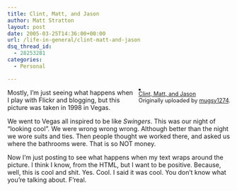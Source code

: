 ```yaml
---
title: Clint, Matt, and Jason
author: Matt Stratton
layout: post
date: 2005-03-25T14:36:00+00:00
url: /life-in-general/clint-matt-and-jason
dsq_thread_id:
  - 28253281
categories:
  - Personal

---
```

<div style="float:right;margin-left:10px;margin-bottom:10px;">
  <a href="http://www.flickr.com/photos/mugsy/7411183/" title="photo sharing"><img src="http://photos7.flickr.com/7411183_8ef5050a16_m.jpg" alt="" style="border:solid 2px #000000;" /></a> <br /> <span style="font-size:.9em;margin-top:0;"> <a href="http://www.flickr.com/photos/mugsy/7411183/">Clint, Matt, and Jason</a> <br /> Originally uploaded by <a href="http://www.flickr.com/people/mugsy/">mugsy1274</a>. </span>
</div>

Mostly, I&#8217;m just seeing what happens when I play with Flickr and blogging, but this picture was taken in 1998 in Vegas.

We went to Vegas all inspired to be like _Swingers_. This was our night of &#8220;looking cool&#8221;. We were wrong wrong wrong. Although better than the night we wore suits and ties. Then people thought we worked there, and asked us where the bathrooms were. That is so NOT money.

Now I&#8217;m just posting to see what happens when my text wraps around the picture. I think I know, from the HTML, but I want to be positive. Because, well, this is cool and shit. Yes. Cool. I said it was cool. You don&#8217;t know what you&#8217;re talking about. F&#8217;real.